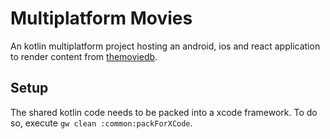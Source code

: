 # Multiplatform Movies

An kotlin multiplatform project hosting an android, ios and react application to render content from [themoviedb](https://www.themoviedb.org/).

## Setup

The shared kotlin code needs to be packed into a xcode framework. To do so, execute `gw clean :common:packForXCode`. 
